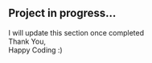 ## Project in progress...
I will update this section once completed<br />
Thank You,<br />
Happy Coding :)
